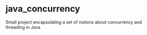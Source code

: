 # java_concurrency
Small project encapsulating a set of notions about concurrency and threading in Java
